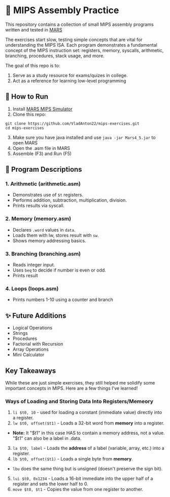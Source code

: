 # 📘 MIPS Assembly Practice

This repository contains a collection of small MIPS assembly programs written and tested in [MARS](https://computerscience.missouristate.edu/mars-mips-simulator.htm.)

The exercises start slow, testing simple concepts that are vital for understanding the MIPS ISA. Each program demonstrates a fundamental concept of the MIPS instruction set: registers, memory, syscalls, arithmetic, branching, procedures, stack usage, and more.

The goal of this repo is to:
1. Serve as a study resource for exams/quizes in college.
2. Act as a reference for learning low-level programming

## 🚀 How to Run
1. Install [MARS MIPS Simulator](https://computerscience.missouristate.edu/mars-mips-simulator.htm.)
2. Clone this repo:
```
git clone https://github.com/VladAnton22/mips-exercises.git
cd mips-exercises
```
3. Make sure you have java installed and use `java -jar Mars4_5.jar` to open MARS
4. Open the .asm file in MARS
5. Assemble (F3) and Run (F5)

## 📑 Program Descriptions

### 1. Arithmetic (arithmetic.asm)
* Demonstrates use of `$t` registers.
* Performs addition, subtraction, multiplication, division.
* Prints results via syscall.

### 2. Memory (memory.asm)
* Declares `.word` values in `data`.
* Loads them with lw, stores result with `sw`.
* Shows memory addressing basics.

### 3. Branching (branching.asm)
* Reads integer input.
* Uses `beq` to decide if number is even or odd.
* Prints result

### 4. Loops (loops.asm)
* Prints numbers 1-10 using a counter and branch

## ✨ Future Additions
* Logical Operations
* Strings
* Procedures
* Factorial with Recursion
* Array Operations
* Mini Calculator

## Key Takeaways
While these are just simple exercises, they still helped me solidify some important concepts in MIPS. Here are a few things I've learned!

### Ways of Loading and Storing Data Into Registers/Memeory
1. `li $t0, 10` - used for loading a constant (immediate value) directly into a register.
2. `lw $t0, offset($t1)` - Loads a 32-bit word from **memory** into a register.
- **Note:** It "$t1" in this case HAS to contain a memory address, not a value. "$t1" can also be a label in .data.
3. `la $t0, label` - Loads the **address** of a label (variable, array, etc.) into a register.
4. `lb $t0, offset($t1)` - Loads a single byte from **memory**.
- `lbu` does the same thing but is unsigned (doesn't preserve the sign bit).
5. `lui $t0, 0x1234` - Loads a 16-bit immediate into the upper half of a register and sets the lower half to 0.
6. `move $t0, $t1` - Copies the value from one register to another.

